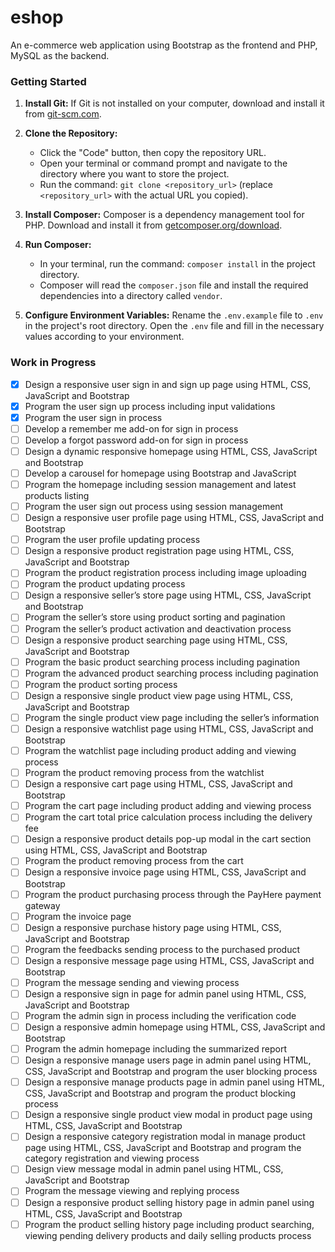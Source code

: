 # eshop
An e-commerce web application using Bootstrap as the frontend and PHP, MySQL as the backend.

### Getting Started
1. **Install Git:** If Git is not installed on your computer, download and install it from [git-scm.com](https://git-scm.com/).
2. **Clone the Repository:**
    - Click the "Code" button, then copy the repository URL.
    - Open your terminal or command prompt and navigate to the directory where you want to store the project.
    - Run the command: `git clone <repository_url>` (replace `<repository_url>` with the actual URL you copied).
3. **Install Composer:** Composer is a dependency management tool for PHP. Download and install it from [getcomposer.org/download](https://getcomposer.org/download/).

4. **Run Composer:**
    - In your terminal, run the command: `composer install` in the project directory.
    - Composer will read the `composer.json` file and install the required dependencies into a directory called `vendor`.

5. **Configure Environment Variables:** Rename the `.env.example` file to `.env` in the project's root directory. Open the `.env` file and fill in the necessary values according to your environment.
### Work in Progress
- [x] Design a responsive user sign in and sign up page using HTML, CSS, JavaScript and Bootstrap
- [x] Program the user sign up process including input validations
- [x] Program the user sign in process
- [ ] Develop a remember me add-on for sign in process
- [ ] Develop a forgot password add-on for sign in process
- [ ] Design a dynamic responsive homepage using HTML, CSS, JavaScript and Bootstrap
- [ ] Develop a carousel for homepage using Bootstrap and JavaScript
- [ ] Program the homepage including session management and latest products listing
- [ ] Program the user sign out process using session management
- [ ] Design a responsive user profile page using HTML, CSS, JavaScript and Bootstrap
- [ ] Program the user profile updating process
- [ ] Design a responsive product registration page using HTML, CSS, JavaScript and Bootstrap
- [ ] Program the product registration process including image uploading
- [ ] Program the product updating process
- [ ] Design a responsive seller’s store page using HTML, CSS, JavaScript and Bootstrap
- [ ] Program the seller’s store using product sorting and pagination
- [ ] Program the seller’s product activation and deactivation process
- [ ] Design a responsive product searching page using HTML, CSS, JavaScript and Bootstrap
- [ ] Program the basic product searching process including pagination
- [ ] Program the advanced product searching process including pagination
- [ ] Program the product sorting process
- [ ] Design a responsive single product view page using HTML, CSS, JavaScript and Bootstrap
- [ ] Program the single product view page including the seller’s information
- [ ] Design a responsive watchlist page using HTML, CSS, JavaScript and Bootstrap
- [ ] Program the watchlist page including product adding and viewing process
- [ ] Program the product removing process from the watchlist
- [ ] Design a responsive cart page using HTML, CSS, JavaScript and Bootstrap
- [ ] Program the cart page including product adding and viewing process
- [ ] Program the cart total price calculation process including the delivery fee
- [ ] Design a responsive product details pop-up modal in the cart section using HTML, CSS, JavaScript and Bootstrap
- [ ] Program the product removing process from the cart
- [ ] Design a responsive invoice page using HTML, CSS, JavaScript and Bootstrap
- [ ] Program the product purchasing process through the PayHere payment gateway
- [ ] Program the invoice page
- [ ] Design a responsive purchase history page using HTML, CSS, JavaScript and Bootstrap
- [ ] Program the feedbacks sending process to the purchased product
- [ ] Design a responsive message page using HTML, CSS, JavaScript and Bootstrap
- [ ] Program the message sending and viewing process
- [ ] Design a responsive sign in page for admin panel using HTML, CSS, JavaScript and Bootstrap
- [ ] Program the admin sign in process including the verification code
- [ ] Design a responsive admin homepage using HTML, CSS, JavaScript and Bootstrap
- [ ] Program the admin homepage including the summarized report
- [ ] Design a responsive manage users page in admin panel using HTML, CSS, JavaScript and Bootstrap and program the user blocking process
- [ ] Design a responsive manage products page in admin panel using HTML, CSS, JavaScript and Bootstrap and program the product blocking process
- [ ] Design a responsive single product view modal in product page using HTML, CSS, JavaScript and Bootstrap
- [ ] Design a responsive category registration modal in manage product page using HTML, CSS, JavaScript and Bootstrap and program the category registration and viewing process
- [ ] Design view message modal in admin panel using HTML, CSS, JavaScript and Bootstrap
- [ ] Program the message viewing and replying process
- [ ] Design a responsive product selling history page in admin panel using HTML, CSS, JavaScript and Bootstrap
- [ ] Program the product selling history page including product searching, viewing pending delivery products and daily selling products process
